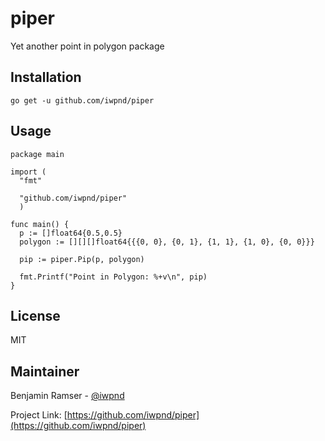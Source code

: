 # piper

Yet another point in polygon package

## Installation

```
go get -u github.com/iwpnd/piper
```

## Usage

```
package main

import (
  "fmt"

  "github.com/iwpnd/piper"
  )

func main() {
  p := []float64{0.5,0.5}
  polygon := [][][]float64{{{0, 0}, {0, 1}, {1, 1}, {1, 0}, {0, 0}}}

  pip := piper.Pip(p, polygon)

  fmt.Printf("Point in Polygon: %+v\n", pip)
}
```

## License

MIT

## Maintainer

Benjamin Ramser - [@iwpnd](https://github.com/iwpnd)

Project Link: [https://github.com/iwpnd/piper](https://github.com/iwpnd/piper)
